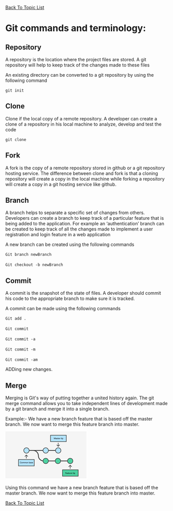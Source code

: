 [Back To Topic List](README.md)

# Git commands and terminology:

## Repository
A repository is the location where the project files are stored. A git repository will help to keep track of the changes made to these files

An existing directory can be converted to a git repository by using the following command

```
git init
```


## Clone
Clone if the local copy of a remote repository. A developer can create a clone of a repository in his local machine to analyze, develop and test the code

```
git clone
```

## Fork
A fork is the copy of a remote repository stored in github or a git repository hosting service. The difference between clone and fork is that a cloning repository will create a copy in the local machine while forking a repository will create a copy in a git hosting service like github.

## Branch
A branch helps to separate a specific set of changes from others. Developers can create a branch to keep track of a particular feature that is being added to the application. For example an ‘authentication’ branch can be created to keep track of all the changes made to implement a user registration and login feature in a web application

A new branch can be created using the following commands

```
Git branch newBranch

Git checkout -b newBranch
```

## Commit
A commit is the snapshot of the state of files. A developer should commit his code to the appropriate branch to make sure it is tracked. 
		
A commit can be made using the following commands

```
Git add .

Git commit

Git commit -a

Git commit -m

Git commit -am
```
ADDing new changes.	

## Merge
Merging  is Git's way of putting together a united history again. The git merge command allows you to take independent lines of development made by a git branch and merge it into a single branch.	

Example:- 
We have a new branch feature that is based off the master branch. We now want to merge this feature branch into master.

   ![](Images/Untitled.png)

Using this command we have a new branch feature that is based off the master branch. We now want to merge this feature branch into master.




[Back To Topic List](README.md)
